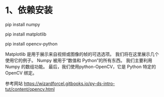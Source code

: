 # 1、依赖安装
pip install numpy

pip install matplotlib

pip install opencv-python

Matplotlib 是用于展示来自视频或图像的帧的可选选项。 我们将在这里展示几个使用它的例子。 Numpy 被用于“数值和 Python”的所有东西。 我们主要利用 Numpy 的数组功能。 最后，我们使用python-OpenCV，它是 Python 特定的 OpenCV 绑定。

参考网站
https://wizardforcel.gitbooks.io/py-ds-intro-tut/content/opencv.html